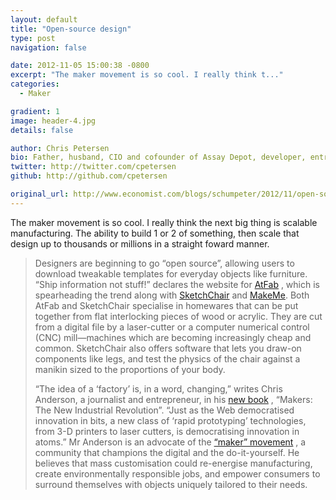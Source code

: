 ```yaml
---
layout: default
title: "Open-source design"
type: post
navigation: false

date: 2012-11-05 15:00:38 -0800
excerpt: "The maker movement is so cool. I really think t..."
categories:
  - Maker

gradient: 1
image: header-4.jpg
details: false

author: Chris Petersen
bio: Father, husband, CIO and cofounder of Assay Depot, developer, entrepreneur and technologist.
twitter: http://twitter.com/cpetersen
github: http://github.com/cpetersen

original_url: http://www.economist.com/blogs/schumpeter/2012/11/open-source-design
---
```



The maker movement is so cool. I really think the next big thing is scalable manufacturing. The ability to build 1 or 2 of something, then scale that design up to thousands or millions in a straight foward manner.

 > 
 > 
 > Designers are beginning to go “open source”, allowing users to download tweakable templates for everyday objects like furniture. “Ship information not stuff!” declares the website for [AtFab](http://www.filson-rohrbacher.com/atfab.html) , which is spearheading the trend along with [SketchChair](http://www.sketchchair.cc/) and [MakeMe](http://make-me.com). Both AtFab and SketchChair specialise in homewares that can be put together from flat interlocking pieces of wood or acrylic. They are cut from a digital file by a laser-cutter or a computer numerical control (CNC) mill—machines which are becoming increasingly cheap and common. SketchChair also offers software that lets you draw-on components like legs, and test the physics of the chair against a manikin sized to the proportions of your body.
 > 
 > “The idea of a ‘factory’ is, in a word, changing,” writes Chris Anderson, a journalist and entrepreneur, in his [new book](http://www.goodreads.com/book/show/13414742-makers) , “Makers: The New Industrial Revolution”. “Just as the Web democratised innovation in bits, a new class of ‘rapid prototyping’ technologies, from 3-D printers to laser cutters, is democratising innovation in atoms.” Mr Anderson is an advocate of the [“maker” movement](http://www.economist.com/node/21540392/) , a community that champions the digital and the do-it-yourself. He believes that mass customisation could re-energise manufacturing, create environmentally responsible jobs, and empower consumers to surround themselves with objects uniquely tailored to their needs.
 > 
 > 
